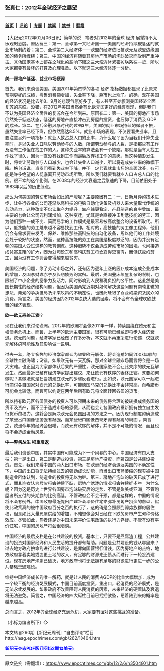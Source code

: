 ### 张真仁：2012年全球经济之展望

---

#### [首页](../../../..?n3504801) &nbsp;|&nbsp; [评论](../../../../../epoch-comment?n3504801) &nbsp;|&nbsp; [专题](../../../../../epoch-special?n3504801) &nbsp;|&nbsp; [禁闻](../../../../../epoch-news?n3504801) &nbsp;|&nbsp; [禁书](../../../../../books?n3504801) &nbsp;|&nbsp; [翻墙](https://github.com/gfw-breaker/nogfw/blob/master/README.md?n3504801)


<div class="post_content" id="artbody" itemprop="articleBody">
 <!-- article content begin -->
 <p>
  【大纪元2012年02月06日讯】简单的说，笔者对2012年的全球
  <ok href="https://www.epochtimes.com/gb/tag/%E7%BB%8F%E6%B5%8E.html">
   经济
  </ok>
  展望持不太乐观的态度。原因有三：第一、全球第一大经济国——美国的经济持续被低迷的就业市场制约着；第二、全球第二大经济体——欧盟的经济依旧被欧元及欧盟边缘国家的债务所缠绕；第三、中国的经济将随着其房地产市场的泡沫破灭而受到严重冲击。其他国家基本上都在全球化的影响下跟这三大经济体紧密的联系在一起，所以大家都要有最坏的打算及心理准备。以下就这三大经济体逐一分析。
 </p>
 <p>
  <b>
   美—房地产低迷、就业市场疲弱
  </b>
 </p>
 <p>
  首先，我们来谈谈美国。美国2011年第四季的各项
  <ok href="https://www.epochtimes.com/gb/tag/%E7%BB%8F%E6%B5%8E.html">
   经济
  </ok>
  指标数据都显现了比原来预期更好的成绩，零售消费额增加，失业率下降，股市也上涨了。的确，现在美国的经济状况是比去年8、9月的悲观气氛好多了，有人甚至开始预测美国经济全面复苏的来临。没错，在2012年美国当然会有比欧元区更好的经济表现，但是我们不认为美国经济全面性的复苏会在今年到来。原因有二：第一、美国的房地产市场仍然处于低迷状态，低迷的房地产直接冲击到房屋的投资，也压抑了消费及 GDP的成长。第二、在后金融风暴时代的过去3年，美国的就业市场持续的微弱不振，虽然失业率已经下降，但依然高达8.5%。就业市场的表现，不仅要看失业率，且要注意另外一项指标：就业人数占总人口的比率，为什么呢？因为当我们计算失业率时，是以失业人口除以劳动参与的人数，所谓劳动参与的人数，是指那些有工作及没有工作但在找工作的人。这种失业率的算法会有一个缺陷，那就是当有人找工作找了很久，因为一直没有找到工作而最后放弃找工作的意愿，当这种情形发生时，将会让劳动参与人口减少，也会让失业人口减少，所以将造成失业率的微幅下降。换句话说，当我们看到失业率下降，并不一定代表就业市场的全面改善，有可能是许多绝望的人彻底离开劳动市场所致。所以我们就要看就业人口占总人口的比例。很不幸的这个比例，在2008年的经济大衰退之后急速的下降，目前依旧处于1983年以后的历史低点。
 </p>
 <p>
  那么为何美国的劳动市场会如此的严峻呢？主要原因有二：一、日新月异的技术进步，让各行各业的公司逐渐以高科技的电脑自动化设备及机器人来大量取代传统的劳动劳力，这种改变不仅让生产力提升，生产线更稳定，产品制造的良率增加，最主要的也会让公司的利润增加。这种变迁，尤其是会直接冲击到低技能的劳工，因为他们那种一成不变、简而易学的工作模式是最容易被高度整合的设备所取代。所以，低技能的劳工越来越不容易找到工作。相对的，高技能的劳工像工程师，他们仍会有需求要来发明、保养、维修那些高科技的自动化设备，所以他们的工作处境会处于较好的状态。然而，这种高技能的劳工在美国是极度缺乏的，因为并没有足够的美国人受过这样的教育训练。这种趋势不仅会造成劳动市场的困境，也间接造成贫富差距的扩大，因为公司股东和高科技劳工将会变得更富有，而低技能的劳工，因为没有工作则会变得越来越贫穷。
 </p>
 <p>
  美国经济的问题，除了劳动市场之外，还有因为逐年上涨的医疗成本造成企业成本的增加，及国家财政赤字及长期债务的累积。最后，美国叠床架屋复杂的税制，也限制了中小企业的竞争力及活力，同时影响到人民租税负担的公平性。这虽然是美国长期性的经济结构问题，但因为美国两党近期对如何解决这些问题有南辕北辙的想法，两党的争执僵局及未来政策的不确定性，也因此延迟了企业的投资及民众的消费。简言之，美国的经济因为2012年总统大选的因素，将不会有令全球欢欣鼓舞的经济表现。
 </p>
 <p>
  <b>
   欧—欧元寿终正寝？
  </b>
 </p>
 <p>
  现在让我们来讨论欧洲。2012年的欧洲将会像2011年一样，持续围绕在欧元和主权债务危机上。而且，上半年的欧洲主要国家，很有可能已经或即将步入经济衰退。欧元的问题，经济学家已经做了许多分析，本文就不再重复进行论述，仅就欧元解体的可能性及其影响做一说明。
 </p>
 <p>
  过去一年，绝大多数的经济学家都认为如果欧元解体，将会造成如同2008年般的全球性金融海啸；没错，如果欧元有一天瓦解，那对全球金融市场而言将会是一场大灾难。也正因为大家都体认后果的严重性，欧元国家绝不会让此失序的欧元瓦解发生。然而最近已经有经济学家提出建议，来让欧元有秩序的寿终正寝。这要如何做呢？其做法就是把当初建立欧元的步骤反着进行。比如说，欧元国家可以一起进行商讨各自国家对欧元的兑换比率，可能德国马克的兑换比率会非常高，而希腊币可能会比较低，而且可以约定在两年后所有欧元将全面转回各国的货币。
 </p>
 <p>
  所以持有欧元区各国债券的投资人可以预期未来的债务将合理的被转换成债务国的货币及资产，而不至于造成市场的恐慌，从而也会让各国政府重新拥有独立自主发行货币的权力。这将会是解决欧元会员国困境的方法之一。因为现行制度的确造成了某些出口国像德国强者越强，而某些进口国像西班牙弱者越弱的局面 。简言之，欧洲今年的经济会很糟，而欧元有秩序的解体，并不是不可能的情况，而且也将不会造成金融风暴。
 </p>
 <p>
  <b>
   中—弊病丛生 积重难返
  </b>
 </p>
 <p>
  最后我们谈谈中国，其实中国有可能成为下一个风暴的中心。中国经济有四大支柱：第一是出口，第二是制造业投资，第三是房地产投资，而第四是公共建设投资。首先，我们来看中国的两大出口市场，在欧洲的经济衰退及美国的不确定性下，中国的出口将无法持续过去的强劲成长动能，而当出口市场萎缩的现实被中国制造业所体认到，制造业的投资将无以为继。第三、房地产泡沫的破灭已成了进行式，而且笔者认为房价将会持续下跌，房地产低迷的情况将会持续好多年，为什么呢？因为这是历史上世界各国房市泡沫破灭后的走势，不管是欧美或亚洲，不管购屋者所支付的头期款的比例高低，不管政府会不会干预，都是这样的，中国的情况将不会有例外。中国政府最近提出广建社会平价住宅来弥补房地产投资的崩盘，假使此政策真的被中国政府百分之百的执行了，这的确是会照顾到弱势族群的居住权，但是如此大量房屋供给的增加，不难想像会对已经在下跌的房市产生何种价格效应。尽管如此，笔者还是对中国未来平价住宅政策的执行力存疑。不管有没有平价住宅，中国的房地产将会很暗淡。
 </p>
 <p>
  中国经济的最后支柱是在公共建设的投资。基本上，只要不是豆腐渣工程，公共建设的投资对国家经济和人民生活的提升都有帮助。问题是公共建设的钱从哪里来？过去地方政府拚命的进行公共建设，是靠向国营银行借钱，因为房地产的热络，地方政府靠着卖地或变更土地的收入，有足够的财源来还债从而进行下一轮投资建设。现在房地产泡沫已破灭，地方政府也将无法拥有足够的财源进行更进一步的公共基础交通建设。
 </p>
 <p>
  维持中国经济成长的唯一解药，就是让人民的消费占GDP的比重大幅增加，成为一个较平衡的经济发展模式，中国目前高度投资，重出口，轻消费的经济模式，是无法永续发展的。如果政府不改善阻碍人民消费的因素，未来经济的硬着陆及衰退将无法避免。简言之，中国经济的四大砥柱目前已摇摇欲坠，硬着陆到来的概率是越来越高。
 </p>
 <p>
  总而言之，2012年的全球经济充满危机，大家要有面对这些挑战的准备。
 </p>
 <p>
  （小标为编者所下）◇
 </p>
 <p>
  本文转自260期【新纪元周刊】“自由评论”栏目
  <br/>
  <ok href=" http://mag.epochtimes.com/gb/262/10404.htm " target="_blank">
   http://mag.epochtimes.com/gb/262/10404.htm
  </ok>
 </p>
 <p>
  <ok href="http://mag.epochtimes.com/pdfmag/home.html">
   <font color="blue">
    <b>
     新纪元杂志PDF版订阅(52期10美元)
    </b>
   </font>
  </ok>
 </p>
 <!-- article content end -->
 <div id="below_article_ad">
 </div>
</div>


---

原文链接（需翻墙）：https://www.epochtimes.com/gb/12/2/6/n3504801.htm